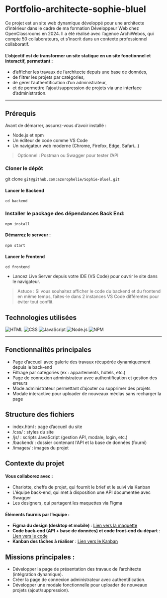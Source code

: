 # Portfolio-architecte-sophie-bluel

Ce projet est un site web dynamique développé pour une architecte d’intérieur dans le cadre de ma formation Développeur Web chez OpenClassrooms en 2024.
Il a été réalisé avec l’agence ArchiWebos, qui compte 50 collaborateurs, et s’inscrit dans un contexte professionnel collaboratif.

#### L’objectif est de transformer un site statique en un site fonctionnel et interactif, permettant :

- d’afficher les travaux de l’architecte depuis une base de données,
- de filtrer les projets par catégories,
- de gérer l’authentification d’un administrateur,
- et de permettre l’ajout/suppression de projets via une interface d’administration.

---

## Prérequis

Avant de démarrer, assurez-vous d’avoir installé :
- Node.js et npm
- Un éditeur de code comme VS Code
- Un navigateur web moderne (Chrome, Firefox, Edge, Safari…)
> Optionnel : Postman
 ou Swagger pour tester l’API

### Cloner le dépôt
git clone ```git@github.com:azorophelie/Sophie-Bluel.git```

#### Lancer le Backend
```cd backend```

### Installer le package des dépendances Back End:
```npm install```

#### Démarrez le serveur :
```npm start```

#### Lancer le Frontend
```cd frontend```
- Lancez Live Server depuis votre IDE (VS Code) pour ouvrir le site dans le navigateur.
> Astuce : Si vous souhaitez afficher le code du backend et du frontend en même temps, faites-le dans 2 instances VS Code différentes pour éviter tout conflit.

## Technologies utilisées

![HTML](https://img.shields.io/badge/HTML-FF69B4)
![CSS](https://img.shields.io/badge/CSS-green)
![JavaScript](https://img.shields.io/badge/JavaScript-yellow)
![Node.js](https://img.shields.io/badge/NODE.JS-blue?style=flat-square)
![NPM](https://img.shields.io/badge/NPM-orange?style=flat-square)

---

## Fonctionnalités principales

- Page d’accueil avec galerie des travaux récupérée dynamiquement depuis le back-end
- Filtrage par catégories (ex : appartements, hôtels, etc.)
- Page de connexion administrateur avec authentification et gestion des erreurs
- Mode administrateur permettant d’ajouter ou supprimer des projets
- Modale interactive pour uploader de nouveaux médias sans recharger la page

## Structure des fichiers

- index.html : page d’accueil du site
- /css/ : styles du site
- /js/ : scripts JavaScript (gestion API, modale, login, etc.)
- /backend/ : dossier contenant l’API et la base de données (fourni)
- /images/ : images du projet

## Contexte du projet

#### Vous collaborez avec :

- Charlotte, cheffe de projet, qui fournit le brief et le suivi via Kanban
- L’équipe back-end, qui met à disposition une API documentée avec Swagger
- Les designers, qui partagent les maquettes via Figma

#### Éléments fournis par l’équipe :

- **Figma du design (desktop et mobile)** : [Lien vers la maquette](https://www.figma.com/design/kfKHknHySoTibZfdolGAX6/Sophie-Bluel---Desktop?node-id=0-1&p=f&t=LgDIw34PQqTT9vLw-0)
- **Code back-end (API + base de données) et code front-end du départ** : [Lien vers le code](https://github.com/OpenClassrooms-Student-Center/Portfolio-architecte-sophie-bluel)
- **Kanban des tâches à réaliser** : [Lien vers le Kanban](https://openclassrooms.notion.site/da3bb5863a554b34ba1a8df90d4c99af?v=df7f8dcccd9f4917a664a559f00b7ccb&p=c10173024288498295c67b9625cf437f&pm=s)

## Missions principales :

- Développer la page de présentation des travaux de l’architecte (intégration dynamique).
- Créer la page de connexion administrateur avec authentification.
- Développer une modale fonctionnelle pour uploader de nouveaux projets (ajout/suppression).
